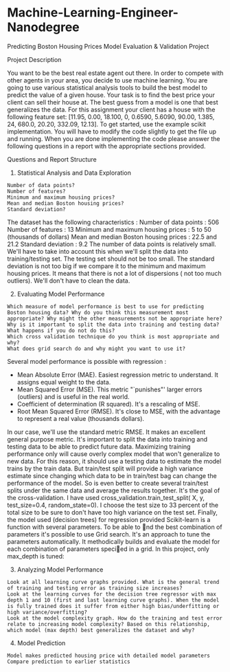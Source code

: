 # Machine-Learning-Engineer-Nanodegree
Predicting Boston Housing Prices
Model Evaluation & Validation Project

Project Description

You want to be the best real estate agent out there. In order to compete with other agents in your area, you decide to use machine learning. You are going to use various statistical analysis tools to build the best model to predict the value of a given house. Your task is to find the best price your client can sell their house at. The best guess from a model is one that best generalizes the data.
For this assignment your client has a house with the following feature set: [11.95, 0.00, 18.100, 0, 0.6590, 5.6090, 90.00, 1.385, 24, 680.0, 20.20, 332.09, 12.13]. To get started, use the example scikit implementation. You will have to modify the code slightly to get the file up and running.
When you are done implementing the code please answer the following questions in a report with the appropriate sections provided.

Questions and Report Structure

1) Statistical Analysis and Data Exploration
```
Number of data points?
Number of features?
Minimum and maximum housing prices?
Mean and median Boston housing prices?
Standard deviation?
```
The dataset has the following characteristics :
Number of data points : 506
Number of features : 13
Minimum and maximum housing prices : 5 to 50 (thousands of dollars)
Mean and median Boston housing prices : 22.5 and 21.2
Standard deviation : 9.2
The number of data points is relatively small. We'll have to take into account this when we'll split the data
into training/testing set. The testing set should not be too small. The standard deviation is not too big if
we compare it to the minimum and maximum housing prices. It means that there is not a lot of dispersions
( not too much outliers). We'll don't have to clean the data.

2) Evaluating Model Performance
```
Which measure of model performance is best to use for predicting Boston housing data? Why do you think this measurement most appropriate? Why might the other measurements not be appropriate here?
Why is it important to split the data into training and testing data? What happens if you do not do this?
Which cross validation technique do you think is most appropriate and why?
What does grid search do and why might you want to use it?
```
Several model performance is possible with regression :
* Mean Absolute Error (MAE). Easiest regression metric to understand. It assigns equal weight to the
data.
* Mean Squared Error (MSE). This metric "`punishes"' larger errors (outliers) and is useful in the real
world.
* Coefficient of determination (R squared). It's a rescaling of MSE.
* Root Mean Squared Error (RMSE). It's close to MSE, with the advantage to represent a real value (thousands dollars).

In our case, we'll use the standard metric RMSE. It makes an excellent general purpose metric.
It's important to split the data into training and testing data to be able to predict future data. Maximizing
training performance only will cause overly complex model that won't generalize to new data. For this
reason, it should use a testing data to estimate the model trains by the train data.
But train/test split will provide a high variance estimate since changing which data to be in train/test bag
can change the performance of the model. So is even better to create several train/test splits under the same
data and average the results together. It's the goal of the cross-validation.
I have used cross_validation.train_test_split( X, y, test_size=0.4, random_state=0). 
I choose the test size to 33 percent of the total size to be sure to don't have too high variance on the test
set. Finally, the model used (decision trees) for regression provided Scikit-learn is a function with several
parameters. To be able to nd the best combination of parameters it's possible to use Grid search. It's
an approach to tune the parameters automatically. It methodically builds and evaluate the model for each
combination of parameters specied in a grid. In this project, only max_depth is tuned:

3) Analyzing Model Performance
```
Look at all learning curve graphs provided. What is the general trend of training and testing error as training size increases?
Look at the learning curves for the decision tree regressor with max depth 1 and 10 (first and last learning curve graphs). When the model is fully trained does it suffer from either high bias/underfitting or high variance/overfitting?
Look at the model complexity graph. How do the training and test error relate to increasing model complexity? Based on this relationship, which model (max depth) best generalizes the dataset and why?
```

4) Model Prediction
```
Model makes predicted housing price with detailed model parameters
Compare prediction to earlier statistics
```

